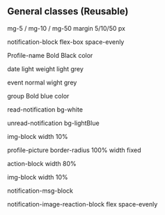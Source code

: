 ## General classes (Reusable)

mg-5 / mg-10 / mg-50
  margin 5/10/50 px

notification-block
  flex-box
  space-evenly

Profile-name
  Bold
  Black color

date
  light weight
  light grey

event
  normal wight
  grey

group
  Bold
  blue color

read-notification
  bg-white

unread-notification
  bg-lightBlue

img-block
  width 10%

profile-picture
  border-radius 100%
  width fixed

action-block
  width 80%

img-block
  width 10%



notification-msg-block
  
notification-image-reaction-block
  flex
  space-evenly